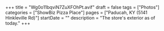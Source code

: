 +++
title = "Wg0o11bqviN7ZuXFOhPt.avif"
draft = false
tags = ["Photos"]
categories = ["ShowBiz Pizza Place"]
pages = ["Paducah, KY (5141 Hinkleville Rd)"]
startDate = ""
description = "The store's exterior as of today."
+++
